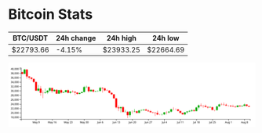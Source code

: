 # Bitcoin Stats

BTC/USDT|24h change|24h high|24h low|
|---|---|---|---|
|$22793.66|-4.15%|$23933.25|$22664.69|

<img src="./chart.svg">
